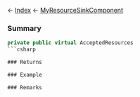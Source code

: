 ← [Index](Api-Index) ← [MyResourceSinkComponent](Sandbox.Game.EntityComponents.MyResourceSinkComponent)

### Summary

```csharp
private public virtual AcceptedResources
```csharp

### Returns

### Example

### Remarks

